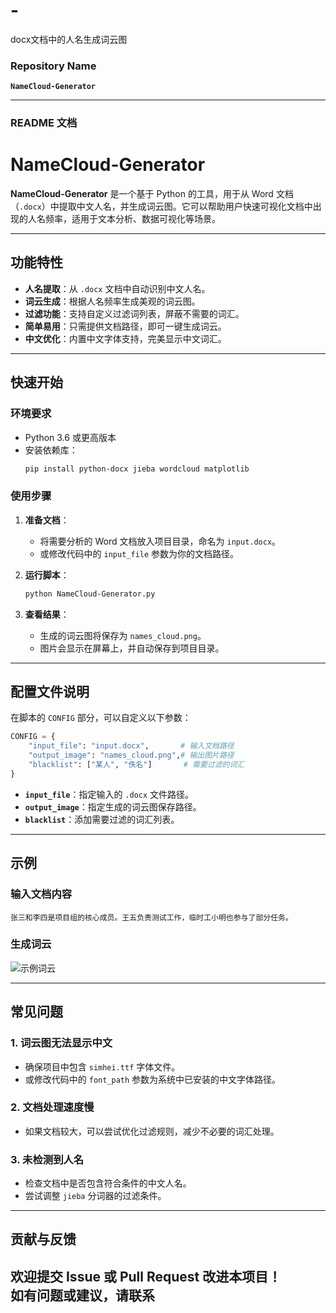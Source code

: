 # -
docx文档中的人名生成词云图
### Repository Name
**`NameCloud-Generator`**

---

### README 文档

# NameCloud-Generator

**NameCloud-Generator** 是一个基于 Python 的工具，用于从 Word 文档（`.docx`）中提取中文人名，并生成词云图。它可以帮助用户快速可视化文档中出现的人名频率，适用于文本分析、数据可视化等场景。

---

## 功能特性

- **人名提取**：从 `.docx` 文档中自动识别中文人名。
- **词云生成**：根据人名频率生成美观的词云图。
- **过滤功能**：支持自定义过滤词列表，屏蔽不需要的词汇。
- **简单易用**：只需提供文档路径，即可一键生成词云。
- **中文优化**：内置中文字体支持，完美显示中文词汇。

---

## 快速开始

### 环境要求

- Python 3.6 或更高版本
- 安装依赖库：
  ```bash
  pip install python-docx jieba wordcloud matplotlib
  ```

### 使用步骤

1. **准备文档**：
   - 将需要分析的 Word 文档放入项目目录，命名为 `input.docx`。
   - 或修改代码中的 `input_file` 参数为你的文档路径。

2. **运行脚本**：
   ```bash
   python NameCloud-Generator.py
   ```

3. **查看结果**：
   - 生成的词云图将保存为 `names_cloud.png`。
   - 图片会显示在屏幕上，并自动保存到项目目录。

---

## 配置文件说明

在脚本的 `CONFIG` 部分，可以自定义以下参数：

```python
CONFIG = {
    "input_file": "input.docx",       # 输入文档路径
    "output_image": "names_cloud.png",# 输出图片路径
    "blacklist": ["某人", "佚名"]       # 需要过滤的词汇
}
```

- **`input_file`**：指定输入的 `.docx` 文件路径。
- **`output_image`**：指定生成的词云图保存路径。
- **`blacklist`**：添加需要过滤的词汇列表。

---

## 示例

### 输入文档内容
```
张三和李四是项目组的核心成员。王五负责测试工作，临时工小明也参与了部分任务。
```

### 生成词云
![示例词云](names_cloud.png)

---

## 常见问题

### 1. 词云图无法显示中文
- 确保项目中包含 `simhei.ttf` 字体文件。
- 或修改代码中的 `font_path` 参数为系统中已安装的中文字体路径。

### 2. 文档处理速度慢
- 如果文档较大，可以尝试优化过滤规则，减少不必要的词汇处理。

### 3. 未检测到人名
- 检查文档中是否包含符合条件的中文人名。
- 尝试调整 `jieba` 分词器的过滤条件。

---

## 贡献与反馈

欢迎提交 Issue 或 Pull Request 改进本项目！  
如有问题或建议，请联系
---

